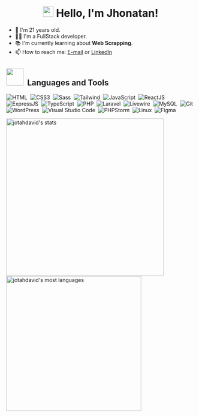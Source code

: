 <h1 align="center"><img src="https://media.giphy.com/media/hvRJCLFzcasrR4ia7z/giphy.gif" width="28px" height="28px"> Hello, I'm Jhonatan!</h1>

- 👨 I'm 21 years old.
- 👨‍💻 I'm a FullStack developer.
- 📚 I'm currently learning about **Web Scrapping**.
- 📫 How to reach me: <a href="mailto:me@jhonatandavid.com">E-mail</a> or <a href="https://www.linkedin.com/in/jhonatandavid/" target="_blank">LinkedIn</a>

## <img src="https://media.giphy.com/media/WUlplcMpOCEmTGBtBW/giphy.gif" width="46em" height="46em">&nbsp; Languages and Tools

![HTML](https://img.shields.io/badge/-HTML-05122A?style=flat&logo=HTML5)&nbsp;
![CSS3](https://img.shields.io/badge/-CSS-05122A?style=flat&logo=CSS3&logoColor=1572B6)&nbsp;
![Sass](https://img.shields.io/badge/-Sass-05122A?style=flat&logo=sass)&nbsp;
![Tailwind](https://img.shields.io/badge/-Tailwind-05122A?style=flat&logo=tailwindcss)&nbsp;
![JavaScript](https://img.shields.io/badge/-JavaScript-05122A?style=flat&logo=javascript)&nbsp;
![ReactJS](https://img.shields.io/badge/-ReactJS-05122A?style=flat&logo=react)&nbsp;
![ExpressJS](https://img.shields.io/badge/-ExpressJS-05122A?style=flat&logo=express&logoColor=FFF)&nbsp;
![TypeScript](https://img.shields.io/badge/-TypeScript-05122A?style=flat&logo=typescript)&nbsp;
![PHP](https://img.shields.io/badge/-PHP-05122A?style=flat&logo=php)&nbsp;
![Laravel](https://img.shields.io/badge/-Laravel-05122A?style=flat&logo=laravel)&nbsp;
![Livewire](https://img.shields.io/badge/-Livewire-05122A?style=flat&logo=livewire&logoColor=FB70A9)&nbsp;
![MySQL](https://img.shields.io/badge/-MySQL-05122A?style=flat&logo=mysql&logoColor=FF9E00)&nbsp;
![Git](https://img.shields.io/badge/-Git-05122A?style=flat&logo=git)&nbsp;
![WordPress](https://img.shields.io/badge/-WordPress-05122A?style=flat&logo=wordpress)&nbsp;
![Visual Studio Code](https://img.shields.io/badge/-Visual%20Studio%20Code-05122A?style=flat&logo=visual-studio-code&logoColor=007ACC)&nbsp;
![PHPStorm](https://img.shields.io/badge/-PHPStorm-05122A?style=flat&logo=phpstorm&logoColor=A831E6)&nbsp;
![Linux](https://img.shields.io/badge/-Linux-05122A?style=flat&logo=linux&logoColor=FFF)&nbsp;
![Figma](https://img.shields.io/badge/-Figma-05122A?style=flat&logo=figma&logoColor=F24E1E)&nbsp;

<div align="left">
<img width="420em" src="https://github-readme-stats.vercel.app/api?username=jotahdavid&show_icons=true&theme=vision-friendly-dark" alt="jotahdavid's stats"/>
<img width="360em" src="https://github-readme-stats.vercel.app/api/top-langs/?username=jotahdavid&layout=compact&theme=vision-friendly-dark" alt="jotahdavid's most languages"/>
</div>

<!--
**jotahdavid/jotahdavid** is a ✨ _special_ ✨ repository because its `README.md` (this file) appears on your GitHub profile.

Here are some ideas to get you started:

- 🔭 I’m currently working on ...
- 🌱 I’m currently learning ...
- 👯 I’m looking to collaborate on ...
- 🤔 I’m looking for help with ...
- 💬 Ask me about ...
- 📫 How to reach me: ...
- 😄 Pronouns: ...
- ⚡ Fun fact: ...
-->
